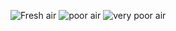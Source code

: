 ![Fresh air](https://github.com/Gowthami2244/air-monitoring-system/assets/139476546/1a4c25a9-4a7e-4a2b-aeb5-4bb7a216c3b8)
![poor air](https://github.com/Gowthami2244/air-monitoring-system/assets/139476546/69e863e4-9b00-4695-8b24-726af05b4def)
![very poor air](https://github.com/Gowthami2244/air-monitoring-system/assets/139476546/236cf9f4-96d4-46d8-82c9-7eb6cb68e1a4)


